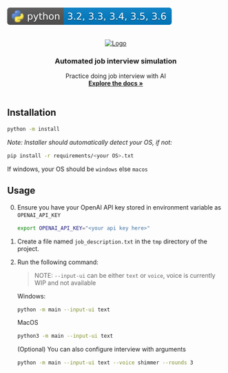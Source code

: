 ![pip installation](svg/python3_ver.svg)
<!-- PROJECT LOGO -->
<br />
<div align="center">
  <a href="https://www.notion.so/workmate/Recommendation-system-19a5c980e65f4b879dcb9fdf5dfe1f81">
    <img src="https://static.thenounproject.com/png/1237093-200.png" alt="Logo" width="120" height="120">
  </a>

  <h3 align="center">Automated job interview simulation</h3>

  <p align="center">
    Practice doing job interview with AI
    <br />
    <a href="#infra-overview"><strong>Explore the docs »</strong></a>
    <br />
    <br />
  </p>
</div>

## Installation
```bash
python -m install
```

*Note: Installer should automatically detect your OS, if not:*
```bash
pip install -r requirements/<your OS>.txt
```
If windows, your OS should be `windows` else `macos`
## Usage
0. Ensure you have your OpenAI API key stored in environment variable as `OPENAI_API_KEY`
    ```bash
    export OPENAI_API_KEY="<your api key here>"
    ```
1. Create a file named `job_description.txt` in the `tmp` directory of the project.
2. Run the following command:
    
    > NOTE: `--input-ui` can be either `text` or `voice`, voice is currently WIP and not available

    Windows:
    ```bash
    python -m main --input-ui text
    ```
    MacOS
    ```bash
    python3 -m main --input-ui text
    ```
    (Optional) You can also configure interview with arguments
    ```bash
    python -m main --input-ui text --voice shimmer --rounds 3
    ```

